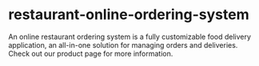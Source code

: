 # restaurant-online-ordering-system
An online restaurant ordering system is a fully customizable food delivery application, an all-in-one solution for managing orders and deliveries. Check out our product page for more information.
